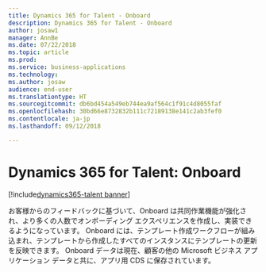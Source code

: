 ```yaml
---
title: Dynamics 365 for Talent - Onboard
description: Dynamics 365 for Talent - Onboard
author: josaw1
manager: AnnBe
ms.date: 07/22/2018
ms.topic: article
ms.prod: 
ms.service: business-applications
ms.technology: 
ms.author: josaw
audience: end-user
ms.translationtype: HT
ms.sourcegitcommit: db6bd454a549eb744ea9af564c1f91c4d8055faf
ms.openlocfilehash: 30bd66e8732832b111c72189138e141c2ab3fef0
ms.contentlocale: ja-jp
ms.lasthandoff: 09/12/2018

---
```


#  <a name="dynamics-365-for-talent-onboard"></a>Dynamics 365 for Talent: Onboard

[!include[dynamics365-talent banner](../../includes/dynamics365-talent.md)]



お客様からのフィードバックに基づいて、Onboard は共同作業機能が強化され、より多くの人数でオンボーディング エクスペリエンスを作成し、実装できるようになっています。 Onboard には、テンプレート作成ワークフローが組み込まれ、テンプレートから作成したすべてのインスタンスにテンプレートの更新を反映できます。 Onboard データは現在、顧客の他の Microsoft ビジネス アプリケーション データと共に、アプリ用 CDS に保存されています。 


